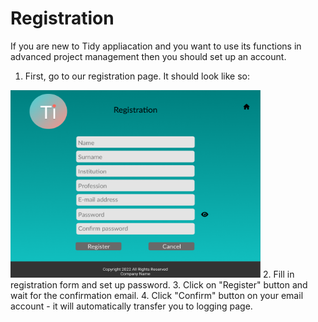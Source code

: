 # Registration

If you are new to Tidy appliacation and you want to use its functions in advanced project management then you should set up an account.

1. First, go to our registration page. It should look like so:
<img src='../../img/register.png' width=400 height=300>
2. Fill in registration form and set up password.
3. Click on "Register" button and wait for the confirmation email.
4. Click "Confirm" button on your email account - it will automatically transfer you to logging page.
